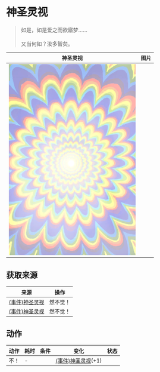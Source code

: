 # 神圣灵视  
> 如是，如是爱之而欲寤梦……<br><br>又当何如？汝多智矣。  
  
  神圣灵视  |   图片   
 ----  |  ----:   
   |  ![](Sprite/God.png)   
  
## 获取来源  
来源  |  操作  
----  |  ----  
[(事件)神圣灵视](Event_GodExperience1e.md)  |  然不觉！  
[(事件)神圣灵视](Event_HuntedExperience1e.md)  |  然不觉！  
## 动作  
动作  |  耗时  |  条件  |  变化  |  状态  
----  |  ----  |  ----  |  ----  |  ----  
不！<br>  |  -  |    |  [(事件)神圣灵视](Event_GodExperience1g.md)(+1)<br>  |    
